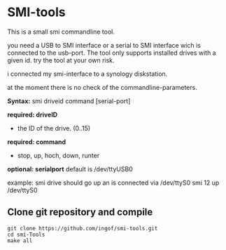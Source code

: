 SMI-tools
=========

This is a small smi commandline tool.

you need a USB to SMI interface or a serial to SMI interface wich is connected to the usb-port.
The tool only supports installed drives with a given id.
try the tool at your own risk.

i connected my smi-interface to a synology diskstation.

at the moment there is no check of the commandline-parameters.

**Syntax:**
smi driveid command [serial-port]

**required: driveID**
* the ID of the drive. (0..15)

**required: command**
  * stop, up, hoch, down, runter

**optional: serialport**
default is /dev/ttyUSB0

example:
smi drive should go up an is connected via /dev/ttyS0
smi 12 up /dev/ttyS0

Clone git repository and compile
--------------------------------
```
git clone https://github.com/ingof/smi-tools.git
cd smi-Tools
make all
```



